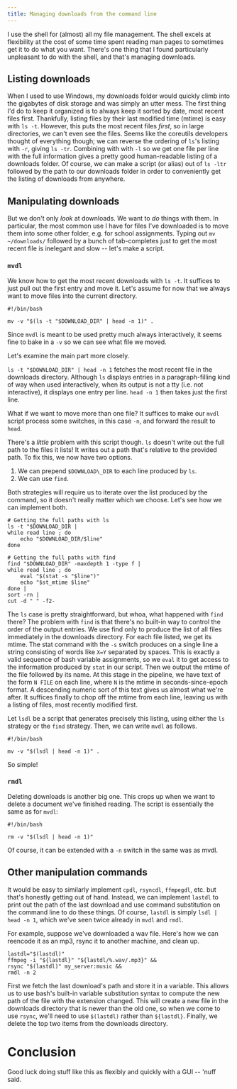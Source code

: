 ```yaml
---
title: Managing downloads from the command line
---
```


I use the shell for (almost) all my file management. The shell excels at
flexibility at the cost of some time spent reading man pages to sometimes get
it to do what you want. There's one thing that I found particularly unpleasant
to do with the shell, and that's managing downloads.

## Listing downloads

When I used to use Windows, my downloads folder would quickly climb into the
gigabytes of disk storage and was simply an utter mess. The first thing I'd do
to keep it organized is to always keep it sorted by date, most recent files
first. Thankfully, listing files by their last modified time (mtime) is easy
with `ls -t`. However, this puts the most recent files *first*, so in large
directories, we can't even see the files. Seems like the coreutils developers
thought of everything though; we can reverse the ordering of `ls`'s listing
with `-r`, giving `ls -tr`. Combining with with `-l` so we get one file per
line with the full information gives a pretty good human-readable listing of a
downloads folder. Of course, we can make a script (or alias) out of `ls -ltr`
followed by the path to our downloads folder in order to conveniently get the
listing of downloads from anywhere.

## Manipulating downloads

But we don't only *look* at downloads. We want to *do* things with them. In
particular, the most common use I have for files I've downloaded is to move
them into some other folder, e.g. for school assignments. Typing out `mv
~/downloads/` followed by a bunch of tab-completes just to get the most recent
file is inelegant and slow -- let's make a script.

### `mvdl`

We know how to get the most recent downloads with `ls -t`. It suffices to just
pull out the first entry and move it. Let's assume for now that we always want
to move files into the current directory.

```
#!/bin/bash

mv -v "$(ls -t "$DOWNLOAD_DIR" | head -n 1)" .
```

Since `mvdl` is meant to be used pretty much always interactively, it seems
fine to bake in a `-v` so we can see what file we moved.

Let's examine the main part more closely.

`ls -t "$DOWNLOAD_DIR" | head -n 1` fetches the most recent file in the
downloads directory. Although `ls` displays entries in a paragraph-filling kind
of way when used interactively, when its output is not a tty (i.e. not
interactive), it displays one entry per line. `head -n 1` then takes just the
first line.

What if we want to move more than one file? It suffices to make our `mvdl`
script process some switches, in this case `-n`, and forward the result to
`head`.

There's a _little_ problem with this script though. `ls` doesn't write out the
full path to the files it lists! It writes out a path that's relative to the
provided path. To fix this, we now have two options.

 1. We can prepend `$DOWNLOAD\_DIR` to each line produced by `ls`.
 2. We can use `find`.

Both strategies will require us to iterate over the list produced by the
command, so it doesn't really matter which we choose. Let's see how we can
implement both.

```
# Getting the full paths with ls
ls -t "$DOWNLOAD_DIR |
while read line ; do
    echo "$DOWNLOAD_DIR/$line"
done

# Getting the full paths with find
find "$DOWNLOAD_DIR" -maxdepth 1 -type f |
while read line ; do
    eval "$(stat -s "$line")"
    echo "$st_mtime $line"
done |
sort -rn |
cut -d " " -f2-
```

The `ls` case is pretty straightforward, but whoa, what happened with `find`
there? The problem with `find` is that there's no built-in way to control the
order of the output entries. We use find only to produce the list of all
files immediately in the downloads directory. For each file listed, we get its
mtime. The stat command with the `-s` switch produces on a single line a string
consisting of words like `X=Y` separated by spaces. This is exactly a
valid sequence of bash variable assignments, so we `eval` it to get access to
the information produced by `stat` in our script. Then we output the mtime of
the file followed by its name. At this stage in the pipeline, we have text of
the form `N FILE` on each line, where `N` is the mtime in seconds-since-epoch
format. A descending numeric sort of this text gives us almost what we're
after. It suffices finally to chop off the mtime from each line, leaving us
with a listing of files, most recently modified first.

Let `lsdl` be a script that generates precisely this listing, using either the
`ls` strategy or the `find` strategy. Then, we can write `mvdl` as follows.

```
#!/bin/bash

mv -v "$(lsdl | head -n 1)" .
```

So simple!

### `rmdl`

Deleting downloads is another big one. This crops up when we want to delete a
document we've finished reading. The script is essentially the same as for
`mvdl`:

```
#!/bin/bash

rm -v "$(lsdl | head -n 1)"
```

Of course, it can be extended with a `-n` switch in the same was as mvdl.

## Other manipulation commands

It would be easy to similarly implement `cpdl`, `rsyncdl`, `ffmpegdl`, etc. but
that's honestly getting out of hand. Instead, we can implement `lastdl` to
print out the path of the last download and use command substitution on the
command line to do these things. Of course, `lastdl` is simply `lsdl | head -n
1`, which we've seen twice already in `mvdl` and `rmdl`.

For example, suppose we've downloaded a wav file. Here's how we can reencode it
as an mp3, rsync it to another machine, and clean up.

```
lastdl="$(lastdl)"
ffmpeg -i "${lastdl}" "${lastdl/%.wav/.mp3}" &&
rsync "$(lastdl)" my_server:music &&
rmdl -n 2
```

First we fetch the last download's path and store it in a variable. This allows
us to use bash's built-in variable substitution syntax to compute the new path
of the file with the extension changed. This will create a new file in the
downloads directory that is newer than the old one, so when we come to use
`rsync`, we'll need to use `$(lastdl)` rather than `${lastdl}`. Finally, we
delete the top two items from the downloads directory.

# Conclusion

Good luck doing stuff like this as flexibly and quickly with a GUI -- 'nuff
said.
